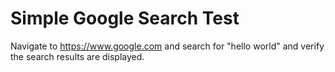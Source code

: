 # Simple Google Search Test

Navigate to https://www.google.com and search for "hello world" and verify the search results are displayed.